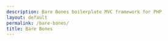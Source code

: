 ```yaml
---
description: Bare Bones boilerplate MVC framework for PHP
layout: default
permalink: /bare-bones/
title: Bare Bones
---
```


